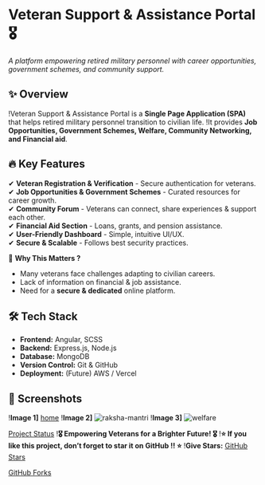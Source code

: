 # Veteran Support & Assistance Portal 🎖️  
*A platform empowering retired military personnel with career opportunities, government schemes, and community support.*  

## ✨ **Overview**
!Veteran Support & Assistance Portal is a **Single Page Application (SPA)** that helps retired military personnel transition to civilian life. 
!It provides **Job Opportunities, Government Schemes, Welfare, Community Networking, and Financial aid**.  

## 🔥 **Key Features**
✔ **Veteran Registration & Verification** - Secure authentication for veterans.  
✔ **Job Opportunities & Government Schemes** - Curated resources for career growth.  
✔ **Community Forum** - Veterans can connect, share experiences & support each other.  
✔ **Financial Aid Section** - Loans, grants, and pension assistance.  
✔ **User-Friendly Dashboard** - Simple, intuitive UI/UX.  
✔ **Secure & Scalable** - Follows best security practices.  

🎯 **Why This Matters ?**  
- Many veterans face challenges adapting to civilian careers.  
- Lack of information on financial & job assistance.  
- Need for a **secure & dedicated** online platform.

## 🛠 **Tech Stack**
- **Frontend:** Angular, SCSS  
- **Backend:** Express.js, Node.js  
- **Database:** MongoDB  
- **Version Control:** Git & GitHub  
- **Deployment:** (Future) AWS / Vercel

## 📸 **Screenshots** 
!**Image 1]** [home](https://github.com/user-attachments/assets/e2269977-b711-4bc8-b3b2-90875bf5ad94)
!**Image 2]** ![raksha-mantri](https://github.com/user-attachments/assets/bc0df720-c123-4c1d-abb4-1c14b3e3dc5c)
!**Image 3]** ![welfare](https://github.com/user-attachments/assets/bca8a92c-5185-4cc6-8751-3c8a250a9aee)

[Project Status](https://img.shields.io/badge/Status-Completed-green) 
!**🎖️ Empowering Veterans for a Brighter Future! 🎖️**
!**⭐ If you like this project, don’t forget to star it on GitHub !! ⭐**
!**Give Stars:** [GitHub Stars](https://img.shields.io/github/stars/Sandhya-1401/Veteran-Support-Portal?style=social) 

[GitHub Forks](https://img.shields.io/github/forks/Sandhya-1401/Veteran-Support-Portal?style=social)  
